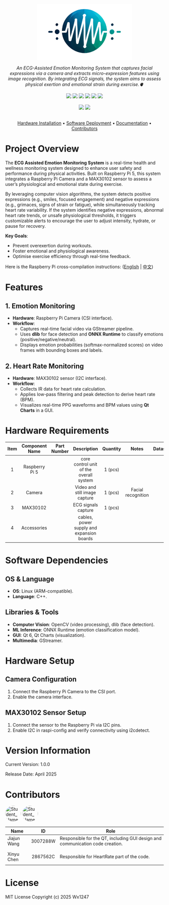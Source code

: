 <div align="center">
    <img src="Documents/pictures/EAEM-Logo.png"/ width=300>
    <p>
      <i align="center">An ECG-Assisted Emotion Monitoring System that captures facial expressions via a camera and extracts micro-expression features using image recognition. By integrating ECG signals, the system aims to assess physical exertion and emotional strain during exercise.🫀</i>
    </p>
    <div id="badges">
     <a href="operation system"><img src="https://img.shields.io/badge/Debian-A81D33?logo=debian&logoColor=fff"/></a>
     <a href="programming language"><img src="https://img.shields.io/badge/C++-%2300599C.svg?logo=c%2B%2B&logoColor=white"/></a>
     <a href="GitHub License"><img src="https://img.shields.io/badge/license-MIT-blue.svg"/></a>
     <a href="https://github.com/Ww1247/ECG-Assisted-Emotion-Monitoring/issues"><img src="https://img.shields.io/github/issues/Ww1247/ECG-Assisted-Emotion-Monitoring.svg"/></a>
     <a href="https://github.com/Ww1247/ECG-Assisted-Emotion-Monitoring"><img src="https://img.shields.io/github/stars/Ww1247/ECG-Assisted-Emotion-Monitoring.svg?style=social&label=Star"/></a>
     <a href="https://github.com/Ww1247/ECG-Assisted-Emotion-Monitoring"><img src="https://img.shields.io/github/forks/Ww1247/ECG-Assisted-Emotion-Monitoring?style=social&label=Fork"/></a>
    </div> 
       <br>
       <a href="facebook_url"><img src="https://img.shields.io/badge/Facebook-%231877F2.svg?logo=Facebook&logoColor=white"/></a>
       <a href="instagram_url"><img src="https://img.shields.io/badge/Instagram-%23E4405F.svg?logo=Instagram&logoColor=white"/></a>
       <br>
       <br>
    
[Hardware Installation](#installation) •
[Software Deployment](#examples) •
[Documentation](#documentation) •
[Contributors](#contributions)
</div>


# Project Overview 

The **ECG Assisted Emotion Monitoring System** is a real-time health and wellness monitoring system designed to enhance user safety and performance during physical activities. Built on Raspberry Pi 5, this system integrates a Raspberry Pi Camera and a MAX30102 sensor to assess a user’s physiological and emotional state during exercise.

By leveraging computer vision algorithms, the system detects positive expressions (e.g., smiles, focused engagement) and negative expressions (e.g., grimaces, signs of strain or fatigue), while simultaneously tracking heart rate variability. If the system identifies negative expressions, abnormal heart rate trends, or unsafe physiological thresholds, it triggers customizable alerts to encourage the user to adjust intensity, hydrate, or pause for recovery.

**Key Goals**:  
- Prevent overexertion during workouts.  
- Foster emotional and physiological awareness.  
- Optimise exercise efficiency through real-time feedback.  

Here is the Raspberry Pi cross-compilation instructions: ([English](https://github.com/Ww1247/ECG-Assisted-Emotion-Monitoring/wiki/ECG-Assisted-Emotion-Monitoring%E2%80%90en) | [中文](https://github.com/Ww1247/ECG-Assisted-Emotion-Monitoring/wiki/ECG-Assisted-Emotion-Monitoring%E2%80%90zh))

# Features

## 1. Emotion Monitoring 
- **Hardware**: Raspberry Pi Camera (CSI interface).  
- **Workflow**:  
  - Captures real-time facial video via GStreamer pipeline.  
  - Uses **dlib** for face detection and **ONNX Runtime** to classify emotions (positive/negative/neutral).  
  - Displays emotion probabilities (softmax-normalized scores) on video frames with bounding boxes and labels.

## 2. Heart Rate Monitoring 
- **Hardware**: MAX30102 sensor (I2C interface).  
- **Workflow**:  
  - Collects IR data for heart rate calculation.  
  - Applies low-pass filtering and peak detection to derive heart rate (BPM).  
  - Visualizes real-time PPG waveforms and BPM values using **Qt Charts** in a GUI.  

# Hardware Requirements 
| Item | Component Name | Part Number | Description                                 | Quantity |  Notes              | Datasheet |
|:----:|:--------------:|:-----------:|:-------------------------------------------:|:--------:|:-------------------:|:---------:|
|  1   | Raspberry Pi 5 |             | core control unit of the overall system     | 1 (pcs)  |                     |           |
|  2   | Camera         |             | Video and still image capture               | 1 (pcs)  | Facial recognition  |           |
|  3   | MAX30102       |             | ECG signals capture                         | 1 (pcs)  |                     |           |
|  4   | Accessories    |             | cables, power supply and expansion boards   |          |                     |           |

# Software Dependencies  

## OS & Language  
- **OS**: Linux (ARM-compatible).  
- **Language**: C++.  

## Libraries & Tools  
- **Computer Vision**: OpenCV (video processing), dlib (face detection).  
- **ML Inference**: ONNX Runtime (emotion classification model).  
- **GUI**: Qt 6, Qt Charts (visualization).  
- **Multimedia**: GStreamer.

# Hardware Setup  

## Camera Configuration  
1. Connect the Raspberry Pi Camera to the CSI port.  
2. Enable the camera interface.  

## MAX30102 Sensor Setup  
1. Connect the sensor to the Raspberry Pi via I2C pins.  
2. Enable I2C in raspi-config and verify connectivity using i2cdetect.

# Version Information
Current Version: 1.0.0

Release Date: April 2025

# Contributors

<!---
npx contributor-faces --exclude "*bot*" --limit 70 --repo "https://github.com/amplication/amplication"

change the height and width for each of the contributors from 80 to 50.
--->

[//]: contributor-faces

  <img src="https://avatars.githubusercontent.com/u/199613138?v=4" title="Student_Name" width="50" height="50" style="border-radius: 50%; object-fit: cover;"> <img src="https://avatars.githubusercontent.com/u/128835450?s=400&u=b5ecb292c1a067e392b97c62b5ac3e576df1d874&v=4" title="Student_Name" width="50" height="50" style="border-radius: 50%; object-fit: cover;">

[//]: contributor-faces

| Name         | ID       | Role                                                                                                                              |
| ------------ |:--------:| --------------------------------------------------------------------------------------------------------------------------------- |
| Jiajun Wang  | 3007288W | Responsible for the QT, including GUI design and communication code creation.                                                     |
|              |          |                                                                                                                                   |
|              |          |                                                                                                                                   |
| Xinyu Chen   | 2867562C | Responsible for HeartRate part of the code.                                                                                       |
|              |          |                                                                                                                                   |

# License
MIT License Copyright (c) 2025 Wx1247
